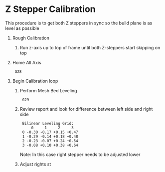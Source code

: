 # Z Stepper Calibration
This procedure is to get both Z steppers in sync so the build plane is as level as possible

1. Rough Calibration
	1. Run z-axis up to top of frame until both Z-steppers start skipping on top
2. Home All Axis

        G28
3. Begin Calibration loop
    1. Perform Mesh Bed Leveling

            G29
    2. Review report and look for difference between left side and right side

            Bilinear Leveling Grid:
                0     1     2     3
            0 -0.30 -0.17 +0.15 +0.47
            1 -0.29 -0.14 +0.18 +0.48
            2 -0.23 -0.07 +0.24 +0.54
            3 -0.08 +0.10 +0.38 +0.64
               
        Note: In this case right stepper needs to be adjusted lower
    3. Adjust rights st



<!--stackedit_data:
eyJoaXN0b3J5IjpbLTEzNjI2NzUyNDVdfQ==
-->